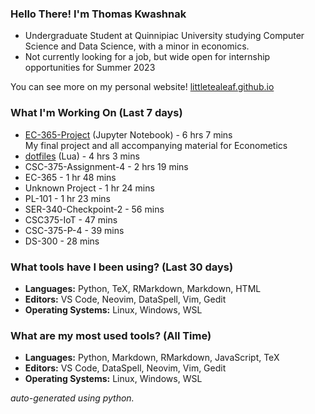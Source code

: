 
### Hello There! I'm Thomas Kwashnak

- Undergraduate Student at Quinnipiac University studying Computer Science and Data Science, with a minor in economics.
- Not currently looking for a job, but wide open for internship opportunities for Summer 2023

You can see more on my personal website! [littletealeaf.github.io](https://littletealeaf.github.io)

### What I'm Working On (Last 7 days)
<ul><li><a href="https://github.com/LittleTealeaf/EC-365-Project">EC-365-Project</a> (Jupyter Notebook) - 6 hrs 7 mins<br>My final project and all accompanying material for Econometics</li><li><a href="https://github.com/LittleTealeaf/dotfiles">dotfiles</a> (Lua) - 4 hrs 3 mins</li><li>CSC-375-Assignment-4 - 2 hrs 19 mins</li><li>EC-365 - 1 hr 48 mins</li><li>Unknown Project - 1 hr 24 mins</li><li>PL-101 - 1 hr 23 mins</li><li>SER-340-Checkpoint-2 - 56 mins</li><li>CSC375-IoT - 47 mins</li><li>CSC-375-P-4 - 39 mins</li><li>DS-300 - 28 mins</li></ul>

### What tools have I been using? (Last 30 days)
- **Languages:** Python, TeX, RMarkdown, Markdown, HTML
- **Editors:** VS Code, Neovim, DataSpell, Vim, Gedit
- **Operating Systems:** Linux, Windows, WSL

### What are my most used tools? (All Time)
- **Languages:** Python, Markdown, RMarkdown, JavaScript, TeX
- **Editors:** VS Code, DataSpell, Neovim, Vim, Gedit
- **Operating Systems:** Linux, Windows, WSL

*auto-generated using python.*
